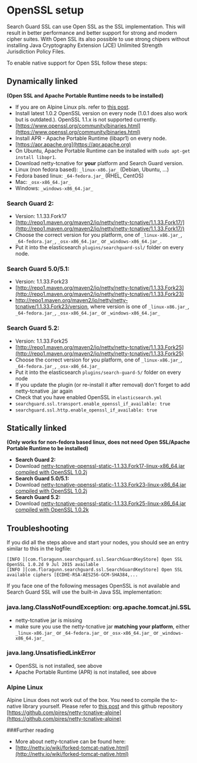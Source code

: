 <!---
Copryight 2017 floragunn UG (haftungsbeschränkt)
-->

# OpenSSL setup

Search Guard SSL can use Open SSL as the SSL implementation. This will result in better performance and better support for strong and modern cipher suites. With Open SSL its also possible to use strong chipers without installing Java Cryptography Extension (JCE) Unlimited Strength Jurisdiction Policy Files. 

To enable native support for Open SSL follow these steps:

## Dynamically linked

**(Open SSL and Apache Portable Runtime needs to be installed)**

* If you are on Alpine Linux pls. refer to [this post](https://groups.google.com/forum/?utm_medium=email&utm_source=footer#!msg/search-guard/dLr4SYeDMOE/915APogFBQAJ).
* Install latest 1.0.2 OpenSSL version on every node (1.0.1 does also work but is outdated.). OpenSSL 1.1.x is not supported currently.
 *  [https://www.openssl.org/community/binaries.html](https://www.openssl.org/community/binaries.html)
* Install APR - Apache Portable Runtime (libapr1) on every node.
 * [https://apr.apache.org](https://apr.apache.org)
 * On Ubuntu, Apache Portable Runtime can be installed with `sudo apt-get install libapr1`.
* Download netty-tcnative for **your** platform and Search Guard version.
 * Linux (non fedora based): `_linux-x86.jar_` (Debian, Ubuntu, ...) 
 * Fedora based linux: `_64-fedora.jar_` (RHEL, CentOS)
 * Mac: `_osx-x86_64.jar_`
 * Windows: `_windows-x86_64.jar_`
 
### Search Guard 2:

 * Version: 1.1.33.Fork17
 * [http://repo1.maven.org/maven2/io/netty/netty-tcnative/1.1.33.Fork17/](http://repo1.maven.org/maven2/io/netty/netty-tcnative/1.1.33.Fork17/)
 * Choose the correct version for you platform, one of `_linux-x86.jar_`, `_64-fedora.jar_`, `_osx-x86_64.jar_`
 or `_windows-x86_64.jar_`.
 * Put it into the elasticsearch `plugins/searchguard-ssl/` folder on every node.
 
### Search Guard 5.0/5.1:

 * Version: 1.1.33.Fork23
 * [http://repo1.maven.org/maven2/io/netty/netty-tcnative/1.1.33.Fork23](http://repo1.maven.org/maven2/io/netty/netty-tcnative/1.1.33.Fork23)
 * http://repo1.maven.org/maven2/io/netty/netty-tcnative/1.1.33.Fork23/version, where version is one of `_linux-x86.jar_`, `_64-fedora.jar_`, `_osx-x86_64.jar_`
 or `_windows-x86_64.jar_`
 
### Search Guard 5.2:

 * Version: 1.1.33.Fork25
 * [http://repo1.maven.org/maven2/io/netty/netty-tcnative/1.1.33.Fork25](http://repo1.maven.org/maven2/io/netty/netty-tcnative/1.1.33.Fork25)
 * Choose the correct version for you platform, one of `_linux-x86.jar_`, `_64-fedora.jar_`, `_osx-x86_64.jar_`
 * Put it into the elasticsearch `plugins/search-guard-5/` folder on every node 
* If you update the plugin (or re-install it after removal) don't forget to add netty-tcnative .jar again
* Check that you have enabled OpenSSL in `elasticsearch.yml`
 * `searchguard.ssl.transport.enable_openssl_if_available: true`
 * `searchguard.ssl.http.enable_openssl_if_available: true`

## Statically linked

**(Only works for non-fedora based linux, does not need Open SSL/Apache Portable Runtime to be installed)**

* **Search Guard 2:**
 * Download [netty-tcnative-openssl-static-1.1.33.Fork17-linux-x86_64.jar compiled with OpenSSL 1.0.2j
](https://github.com/floragunncom/sg-assets/blob/master/netty-tcnative-openssl-static-linux-x86_64/102k/netty-tcnative-openssl-static-1.1.33.Fork17-linux-x86_64.jar?raw=true) 
* **Search Guard 5.0/5.1:**
 * Download [netty-tcnative-openssl-static-1.1.33.Fork23-linux-x86_64.jar compiled with OpenSSL 1.0.2j
](https://github.com/floragunncom/sg-assets/blob/master/netty-tcnative-openssl-static-linux-x86_64/102k/netty-tcnative-openssl-static-1.1.33.Fork23-linux-x86_64.jar?raw=true)
* **Search Guard 5.2:**
 * Download [netty-tcnative-openssl-static-1.1.33.Fork25-linux-x86_64.jar compiled with OpenSSL 1.0.2k
](https://github.com/floragunncom/sg-assets/blob/master/netty-tcnative-openssl-static-linux-x86_64/102k/netty-tcnative-openssl-static-1.1.33.Fork25-linux-x86_64.jar?raw=true)

## Troubleshooting 

If you did all the steps above and start your nodes, you should see an entry similar to this in the logfile:

```
[INFO ][com.floragunn.searchguard.ssl.SearchGuardKeyStore] Open SSL OpenSSL 1.0.2d 9 Jul 2015 available
[INFO ][com.floragunn.searchguard.ssl.SearchGuardKeyStore] Open SSL available ciphers [ECDHE-RSA-AES256-GCM-SHA384,...
```

If you face one of the following messages OpenSSL is not available and Search Guard SSL will use the built-in Java SSL implementation:

### java.lang.ClassNotFoundException: org.apache.tomcat.jni.SSL
* netty-tcnative jar is missing
* make sure you use the netty-tcnative jar **matching your platform**, either `_linux-x86.jar_` or `_64-fedora.jar_` or `_osx-x86_64.jar_` or `_windows-x86_64.jar_` 

### java.lang.UnsatisfiedLinkError
* OpenSSL is not installed, see above
* Apache Portable Runtime (APR) is not installed, see above

### Alpine Linux
Alpine Linux does not work out of the box. You need to compile the tc-native library yourself. Please refer to [this post](https://groups.google.com/forum/?utm_medium=email&utm_source=footer#!msg/search-guard/dLr4SYeDMOE/915APogFBQAJ) and this github repository [https://github.com/pires/netty-tcnative-alpine](https://github.com/pires/netty-tcnative-alpine)

###Further reading
* More about netty-tcnative can be found here: 
 * [http://netty.io/wiki/forked-tomcat-native.html](http://netty.io/wiki/forked-tomcat-native.html)
